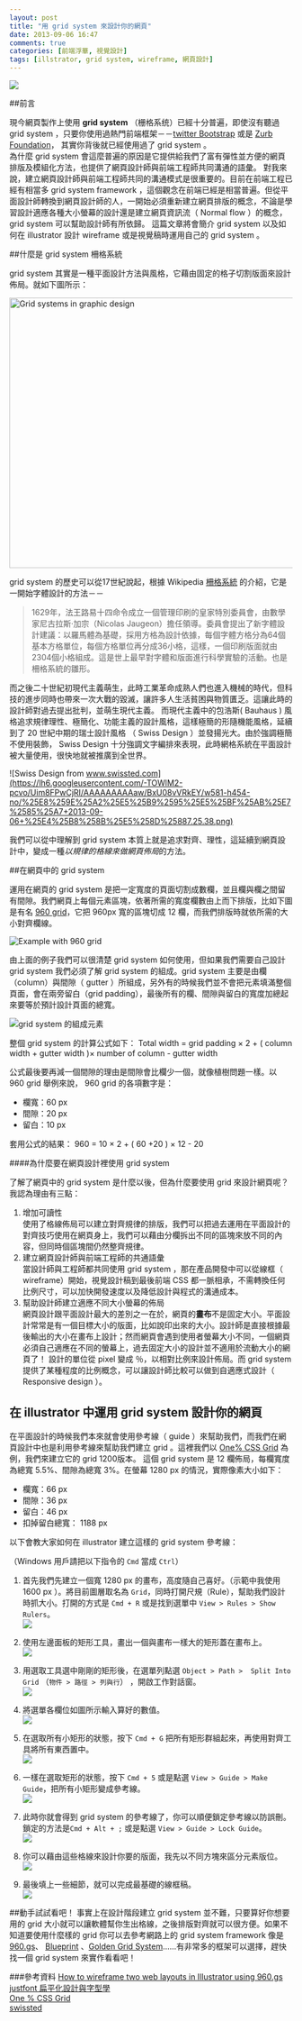 ```yaml
---
layout: post
title: "用 grid system 來設計你的網頁"
date: 2013-09-06 16:47
comments: true
categories: [前端浮華, 視覺設計]
tags: [illstrator, grid system, wireframe, 網頁設計]
---
```

![](https://lh4.googleusercontent.com/-prmT68SGo_Y/UinLMxd3JEI/AAAAAAAAAbg/Ch62cIxQy6Q/w663-h464-no/960_grid_12_col.png)

##前言

現今網頁製作上使用 **grid system** （栅格系统）已經十分普遍，即使沒有聽過 grid system ，只要你使用過熱門前端框架－－[twitter Bootstrap](http://getbootstrap.com/) 或是 [Zurb Foundation](http://foundation.zurb.com/)， 其實你背後就已經使用過了 grid system 。  
為什麼 grid system 會這麼普遍的原因是它提供給我們了富有彈性並方便的網頁排版及模組化方法，也提供了網頁設計師與前端工程師共同溝通的語彙。
對我來說，建立網頁設計師與前端工程師共同的溝通模式是很重要的。目前在前端工程已經有相當多 grid system framework ，這個觀念在前端已經是相當普遍。但從平面設計師轉換到網頁設計師的人，一開始必須重新建立網頁排版的概念，不論是學習設計適應各種大小螢幕的設計還是建立網頁資訊流（ Normal flow ）的概念， grid system 可以幫助設計師有所依歸。
這篇文章將會簡介 grid system 以及如何在 illustrator 設計 wireframe 或是視覺稿時運用自己的 grid system 。

<!-- more -->

##什麼是 grid system 柵格系統

grid system 其實是一種平面設計方法與風格，它藉由固定的格子切割版面來設計佈局。就如下圖所示：

<a href="http://www.flickr.com/photos/jasonprini/377655327/" title="Flickr 上 Jason Prini 的 Grid systems in graphic design"><img src="http://farm1.staticflickr.com/164/377655327_e4af2afc60_z.jpg?zz=1" width="640" height="480" alt="Grid systems in graphic design"></a>


grid system 的歷史可以從17世紀說起，根據 Wikipedia [柵格系統](http://zh.wikipedia.org/w/index.php?title=%E6%A0%85%E6%A0%BC%E8%AE%BE%E8%AE%A1&variant=zh-hant) 的介紹，它是一開始字體設計的方法－－
> 1629年，法王路易十四命令成立一個管理印刷的皇家特別委員會，由數學家尼古拉斯·加宗（Nicolas Jaugeon）擔任領導。委員會提出了新字體設計建議：以羅馬體為基礎，採用方格為設計依據，每個字體方格分為64個基本方格單位，每個方格單位再分成36小格，這樣，一個印刷版面就由2304個小格組成。這是世上最早對字體和版面進行科學實驗的活動。也是柵格系統的雛形。

而之後二十世紀初現代主義萌生，此時工業革命成熟人們也進入機械的時代，但科技的進步同時也帶來一次大戰的毀滅，讓許多人生活貧困與物質匱乏。這讓此時的設計師對過去提出批判，並萌生現代主義。
而現代主義中的包浩斯( Bauhaus ) 風格追求規律理性、極簡化、功能主義的設計風格，這樣極簡的形隨機能風格，延續到了 20 世紀中期的瑞士設計風格 （ Swiss Design ）並發揚光大。由於強調極簡不使用裝飾， Swiss Design 十分強調文字編排來表現，此時網格系統在平面設計被大量使用，很快地就被推廣到全世界。

![Swiss Design from www.swissted.com](https://lh6.googleusercontent.com/-TOWlM2-pcvo/Uim8FPwCjRI/AAAAAAAAAaw/BxU08vVRkEY/w581-h454-no/%25E8%259E%25A2%25E5%25B9%2595%25E5%25BF%25AB%25E7%2585%25A7+2013-09-06+%25E4%25B8%258B%25E5%258D%25887.25.38.png)

我們可以從中理解到 grid system 本質上就是追求對齊、理性，這延續到網頁設計中，變成一種*以規律的格線來做網頁佈局*的方法。

##在網頁中的 grid system

運用在網頁的 grid system 是把一定寬度的頁面切割成數欄，並且欄與欄之間留有間隙。我們網頁上每個元素區塊，依著所需的寬度欄數由上而下排版，比如下圖是有名 [960 grid](http://960.gs/)，它把 960px 寬的區塊切成 12 欄，而我們排版時就依所需的大小對齊欄線。

![Example with 960 grid](https://lh4.googleusercontent.com/-prmT68SGo_Y/UinLMxd3JEI/AAAAAAAAAbg/Ch62cIxQy6Q/w663-h464-no/960_grid_12_col.png)

由上面的例子我們可以很清楚 grid system 如何使用，但如果我們需要自己設計 grid system 我們必須了解 grid system 的組成。grid system 主要是由欄（column）與間隙（ gutter ）所組成，另外有的時候我們並不會把元素填滿整個頁面，會在兩旁留白（grid padding），最後所有的欄、間隙與留白的寬度加總起來要等於預計設計頁面的總寬。

![grid system 的組成元素](https://lh5.googleusercontent.com/-PDuCRVnEXn4/UinVvnO77rI/AAAAAAAAAes/gPxb6K32D1E/w663-h435-no/grid.png)

整個 grid system 的計算公式如下：
	Total width = grid padding × 2 + ( column width + gutter width )× number of column - gutter width

公式最後要再減一個間隙的理由是間隙會比欄少一個，就像植樹問題一樣。以 960 grid 舉例來說， 960 grid 的各項數字是：

-	欄寬：60 px
-  間隙：20 px
-  留白：10 px

套用公式的結果：
	960 = 10 × 2 + ( 60 +20 ) × 12 - 20  
  
####為什麼要在網頁設計裡使用 grid system

了解了網頁中的 grid system 是什麼以後，但為什麼要使用 grid 來設計網頁呢？
我認為理由有三點：

1. 增加可讀性  
使用了格線佈局可以建立對齊規律的排版，我們可以把過去運用在平面設計的對齊技巧使用在網頁身上，我們可以藉由分欄拆出不同的區塊來放不同的內容，但同時個區塊間仍然整齊規律。
2. 建立網頁設計師與前端工程師的共通語彙  
當設計師與工程師都共同使用 grid system ，那在產品開發中可以從線框（ wireframe）開始，視覺設計稿到最後前端 CSS 都一脈相承，不需轉換任何比例尺寸，可以加快開發速度以及降低設計與程式的溝通成本。
3. 幫助設計師建立適應不同大小螢幕的佈局  
網頁設計跟平面設計最大的差別之一在於，網頁的**畫布**不是固定大小。平面設計常常是有一個目標大小的版面，比如說印出來的大小。設計師是直接根據最後輸出的大小在畫布上設計；然而網頁會遇到使用者螢幕大小不同，一個網頁必須自己適應在不同的螢幕上，過去固定大小的設計並不適用於流動大小的網頁了！ 設計的單位從 pixel 變成 ％，以相對比例來設計佈局。而 grid system 提供了某種程度的比例概念，可以讓設計師比較可以做到自適應式設計（ Responsive design ）。

## 在 illustrator 中運用 grid system 設計你的網頁

在平面設計的時候我們本來就會使用參考線（ guide ）來幫助我們，而我們在網頁設計中也是利用參考線來幫助我們建立 grid 。這裡我們以 [One% CSS Grid](http://onepcssgrid.mattimling.com/) 為例，我們來建立它的 grid 1200版本。
這個 grid system 是 12 欄佈局，每欄寬度為總寬 5.5%、間隙為總寬 3%。在螢幕 1280 px 的情況，實際像素大小如下：

-	欄寬：66 px
-  間隙：36 px
-  留白：46 px
-  扣掉留白總寬： 1188 px

以下會教大家如何在 illustrator 建立這樣的 grid system 參考線：

（Windows 用戶請把以下指令的 `Cmd` 當成 `Ctrl`）

1. 首先我們先建立一個寬 1280 px 的畫布，高度隨自己喜好。（示範中我使用 1600 px ）。將目前圖層取名為 `Grid`，同時打開尺規（Rule），幫助我們設計時抓大小。打開的方式是 `Cmd + R` 或是找到選單中 `View > Rules > Show Rulers`。  
![](https://lh4.googleusercontent.com/-cGyBxkiy15s/UinpDq6-mGI/AAAAAAAAAfc/aOj5ylVHnrA/w637-h360-no/%25E8%259E%25A2%25E5%25B9%2595%25E5%25BF%25AB%25E7%2585%25A7+2013-09-06+%25E4%25B8%258B%25E5%258D%258810.38.09.png)

2. 使用左邊面板的矩形工具，畫出一個與畫布一樣大的矩形蓋在畫布上。  
![](https://lh6.googleusercontent.com/-1yxkdajE1Tc/Uinq7svc9KI/AAAAAAAAAf4/Vxnh-UIrnL0/w646-h201-no/%25E8%259E%25A2%25E5%25B9%2595%25E5%25BF%25AB%25E7%2585%25A7+2013-09-06+%25E4%25B8%258B%25E5%258D%258810.46.48.png)

3. 用選取工具選中剛剛的矩形後，在選單列點選 `Object > Path >  Split Into Grid` （`物件 > 路徑 > 列與行`） ，開啟工作對話窗。  
![](https://lh5.googleusercontent.com/-Zs_xJwbf0rk/UinuHAn5-QI/AAAAAAAAAhQ/dpdUdZrNHp8/w436-h255-no/%25E8%259E%25A2%25E5%25B9%2595%25E5%25BF%25AB%25E7%2585%25A7+2013-09-06+%25E4%25B8%258B%25E5%258D%258811.00.28.png)

4. 將選單各欄位如圖所示輸入算好的數值。  
![](https://lh4.googleusercontent.com/-ud-oKxqCVQ4/Uint6V5oDAI/AAAAAAAAAg8/cTca9fqrItU/w530-h367-no/%25E8%259E%25A2%25E5%25B9%2595%25E5%25BF%25AB%25E7%2585%25A7+2013-09-06+%25E4%25B8%258B%25E5%258D%258810.59.18.png)

5. 在選取所有小矩形的狀態，按下 `Cmd + G` 把所有矩形群組起來，再使用對齊工具將所有東西置中。  
![](https://lh6.googleusercontent.com/-Mi0Bw6nc_oY/Uinvq_JYaKI/AAAAAAAAAh4/zREgOs5_i10/w542-h379-no/%25E8%259E%25A2%25E5%25B9%2595%25E5%25BF%25AB%25E7%2585%25A7+2013-09-06+%25E4%25B8%258B%25E5%258D%258811.03.21.png)

6. 一樣在選取矩形的狀態，按下 `Cmd + 5` 或是點選 `View > Guide > Make Guide`，把所有小矩形變成參考線。  
![](https://lh4.googleusercontent.com/-8yLAILePKBg/Uin2Qo4t0RI/AAAAAAAAAj4/8MEhk3zeSTo/w593-h193-no/%25E8%259E%25A2%25E5%25B9%2595%25E5%25BF%25AB%25E7%2585%25A7+2013-09-06+%25E4%25B8%258B%25E5%258D%258811.34.32.png)

7. 此時你就會得到 grid system 的參考線了，你可以順便鎖定參考線以防誤刪。鎖定的方法是`Cmd + Alt + ;` 或是點選 `View > Guide > Lock Guide`。  
![](https://lh5.googleusercontent.com/-THCAX56ttKk/Uin28MKqNhI/AAAAAAAAAkI/A-M1TvZFmgM/w709-h222-no/%25E8%259E%25A2%25E5%25B9%2595%25E5%25BF%25AB%25E7%2585%25A7+2013-09-06+%25E4%25B8%258B%25E5%258D%258811.37.54.png)

8. 你可以藉由這些格線來設計你要的版面，我先以不同方塊來區分元素版位。  
![](https://lh5.googleusercontent.com/-FTV1YEfdnyc/Uin577Go0oI/AAAAAAAAAkc/5nzv5sexLFQ/w461-h569-no/%25E8%259E%25A2%25E5%25B9%2595%25E5%25BF%25AB%25E7%2585%25A7+2013-09-06+%25E4%25B8%258B%25E5%258D%258811.50.51.png)

9.  最後填上一些細節，就可以完成最基礎的線框稿。  
![](https://lh3.googleusercontent.com/-Z8j_xqLHzao/Uin-Q4Snq_I/AAAAAAAAAkw/7FZ0AoP-ECw/w461-h571-no/%25E8%259E%25A2%25E5%25B9%2595%25E5%25BF%25AB%25E7%2585%25A7+2013-09-07+%25E4%25B8%258A%25E5%258D%258812.09.13.png)


##動手試試看吧！
事實上在設計階段建立 grid system 並不難，只要算好你想要用的 grid 大小就可以讓軟體幫你生出格線，之後排版對齊就可以很方便。如果不知道要使用什麼樣的 grid 你可以去參考網路上的 grid system framework 像是 [960.gs](http://960.gs/)、 [Blueprint](http://www.blueprintcss.org/) 、[Golden Grid System](http://goldengridsystem.com/)……有非常多的框架可以選擇，趕快找一個 grid system 來實作看看吧！


###參考資料
[How to wireframe two web layouts in Illustrator using 960.gs](http://thenextweb.com/dd/2012/09/29/how-wireframe-two-web-layouts-illustrator-using-960-gs/)  
[justfont 扁平化設計與字型學](http://blog.justfont.com/2013/05/flat-design-and-typography/)  
[One % CSS Grid](http://onepcssgrid.mattimling.com/)  
[swissted](http://www.swissted.com)  